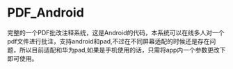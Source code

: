 # PDF_Android
完整的一个PDF批改注释系统，这是Android的代码，本系统可以在线多人对一个pdf文件进行批注，支持android和pad,不过在不同屏幕适配的时候还是存在问题，所以目前适配和华为pad,如果是手机使用的话，只需将app内一个参数更改下即可使用。
